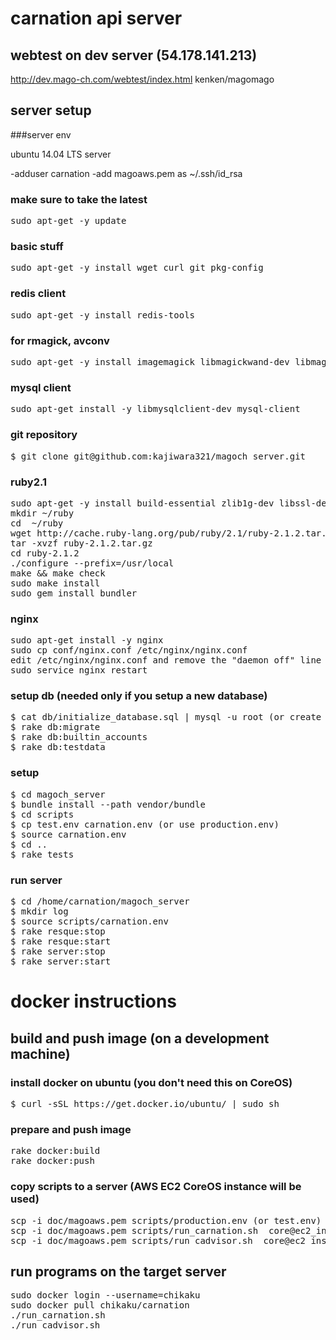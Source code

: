 # carnation api server

## webtest on dev server (54.178.141.213)

http://dev.mago-ch.com/webtest/index.html kenken/magomago

## server setup

###server env

ubuntu 14.04 LTS server

-adduser carnation
-add magoaws.pem as ~/.ssh/id_rsa

### make sure to take the latest

<pre>
sudo apt-get -y update
</pre>

### basic stuff

<pre>
sudo apt-get -y install wget curl git pkg-config
</pre>

### redis client

<pre>
sudo apt-get -y install redis-tools
</pre>

### for rmagick, avconv

<pre>
sudo apt-get -y install imagemagick libmagickwand-dev libmagic-dev libav-tools libimage-exiftool-perl
</pre>

### mysql client

<pre>
sudo apt-get install -y libmysqlclient-dev mysql-client
</pre>

### git repository

<pre>
$ git clone git@github.com:kajiwara321/magoch_server.git
</pre>

### ruby2.1

<pre>
sudo apt-get -y install build-essential zlib1g-dev libssl-dev libreadline6-dev libyaml-dev
mkdir ~/ruby
cd  ~/ruby
wget http://cache.ruby-lang.org/pub/ruby/2.1/ruby-2.1.2.tar.gz
tar -xvzf ruby-2.1.2.tar.gz
cd ruby-2.1.2
./configure --prefix=/usr/local
make && make check
sudo make install
sudo gem install bundler
</pre>

### nginx 

<pre>
sudo apt-get install -y nginx
sudo cp conf/nginx.conf /etc/nginx/nginx.conf
edit /etc/nginx/nginx.conf and remove the "daemon off" line (as this is for docker container)
sudo service nginx restart
</pre>

### setup db (needed only if you setup a new database)

<pre>
$ cat db/initialize_database.sql | mysql -u root (or create account on AWS admin console)
$ rake db:migrate
$ rake db:builtin_accounts
$ rake db:testdata
</pre>

### setup 

<pre>
$ cd magoch_server 
$ bundle install --path vendor/bundle
$ cd scripts
$ cp test.env carnation.env (or use production.env)
$ source carnation.env
$ cd ..
$ rake tests
</pre>

### run server

<pre>
$ cd /home/carnation/magoch_server
$ mkdir log
$ source scripts/carnation.env
$ rake resque:stop
$ rake resque:start
$ rake server:stop
$ rake server:start
</pre>

# docker instructions

## build and push image (on a development machine)

### install docker on ubuntu (you don't need this on CoreOS)

<pre>
$ curl -sSL https://get.docker.io/ubuntu/ | sudo sh
</pre>

### prepare and push image

<pre>
rake docker:build
rake docker:push
</pre>

### copy scripts to a server (AWS EC2 CoreOS instance will be used)

<pre>
scp -i doc/magoaws.pem scripts/production.env (or test.env) core@ec2_instance_address:carnation.env
scp -i doc/magoaws.pem scripts/run_carnation.sh  core@ec2_instance_address:
scp -i doc/magoaws.pem scripts/run_cadvisor.sh  core@ec2_instance_address:
</pre>

## run programs on the target server

<pre>
sudo docker login --username=chikaku
sudo docker pull chikaku/carnation
./run_carnation.sh
./run_cadvisor.sh
</pre>
